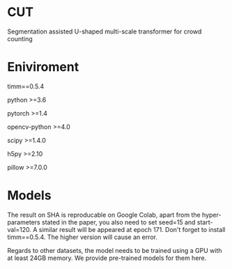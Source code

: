 # CUT
Segmentation assisted U-shaped multi-scale transformer for crowd counting

# Eniviroment
timm==0.5.4

python >=3.6

pytorch >=1.4

opencv-python >=4.0

scipy >=1.4.0

h5py >=2.10

pillow >=7.0.0


# Models

The result on SHA is reproducable on Google Colab, apart from the hyper-parameters stated in the paper, you also need to set seed=15 and start-val=120. A similar result will be appeared at epoch 171. Don't forget to install timm==0.5.4. The higher version will cause an error.

Regards to other datasets, the model needs to be trained using a GPU with at least 24GB memory. We provide pre-trained models for them here. 
